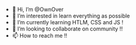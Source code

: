 - 👋 Hi, I’m @OwnOver
- 👀 I’m interested in learn everything as possible
- 🌱 I’m currently learning HTLM, CSS and JS !
- 💞️ I’m looking to collaborate on community !! 
- 📫 How to reach me !!

<!---
OwnOver/OwnOver is a ✨ special ✨ repository because its `README.md` (this file) appears on your GitHub profile.
You can click the Preview link to take a look at your changes.
--->
